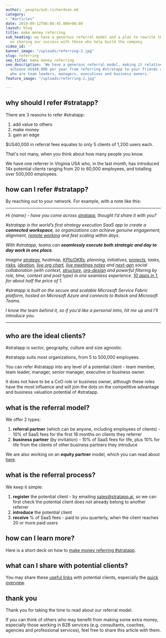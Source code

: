 ```yaml
---
author: _people/ash-richardson.md
category:
- "#articles"
date: 2019-09-12T06:06:45.000+00:00
layout: blog
title: make money referring
sub_heading: we have a generous referral model and a plan to rewrite the SaaS playbook
  on sharing our success with those who help build the company
video_id: ''
banner_image: "/uploads/referring-2.jpg"
slug: referring
seo_title: make money referring
seo_description: 'We have a generous referral model, making it relatively easy to
  achieve US$40,000 per year from referring #stratapp to your friends and colleagues
  who are team leaders, managers, executives and business owners.'
feature_image: "/uploads/referring-2.jpg"

---
```

## why should I refer #stratapp?

There are 3 reasons to refer #stratapp:

1. add value to others
2. make money
3. gain an edge

$US40,000 in referral fees equates to only 5 clients of 1,200 users each.

That's not many, when you think about how many people you know.

We have one referrer in Virginia USA who, in the last month, has introduced 14x potential clients ranging from 20 to 60,000 employees, and totalling over 500,000 employees.

## how can I refer #stratapp?

By reaching out to your network.  For example, with a note like this:

***

_Hi {name} - have you come across_ [_stratapp_](https://stratapp.ai "stratapp")_, thought I’d share it with you?_

_#stratapp is the world’s first strategy execution SaaS app to create a **connected workspace**, so organizations can achieve genuine engagement, alignment,_ [_remote working_](https://stratapp.ai/blog/working-remotely/ "remote working") _and fast scaling within days._

_With #stratapp, teams can **seamlessly execute both strategic and day to day work in one place**._

_Imagine_ [_strategy_](https://stratapp.ai/blog/strategic-planning-software-with-a-strategy-tree-hierarchy/ "2 tips for communicating strategy")_, heatmap,_ [_KPIs/OKRs_](https://stratapp.ai/blog/KPI-software-OKR-software-short-version/ "KPIs OKRs")_, planning, initiatives,_ [_projects_](https://stratapp.ai/blog/work-collaboration-is-still-a-blindspot-for-senior-execs/ "project workboards")_, tasks,_ [_risks_](https://stratapp.ai/blog/risk-management/ "risk management")_,_ [_ideation_](https://stratapp.ai/blog/crowdsource-ideas-to-drive-ideation-and-innovation/ "ideation")_,_ [_live org chart_](https://stratapp.ai/blog/live-org-chart-software/ "live org chart")_,_ [_live meetings notes_](https://stratapp.ai/blog/live-meeting-notes-plus-capture-tasks-across-all-of-your-meetings/ "live meeting notes") _and_ [_next-gen_](https://stratapp.ai/blog/radical-transparency/ "next gen and radical transparency") _social collaboration (with context,_ [_structure_](https://stratapp.ai/blog/social-apps-with-structure-reduce-noise/ "social with structure")_,_ [_org-design_](https://stratapp.ai/blog/social-collaboration-apps-with-org-design-and-structure-short-version/ "social with org design") _and powerful filtering by role, time, context and post type) in one seamless experience._ [_10 apps in 1_](https://stratapp.ai/blog/stratapp-explainer-video/ "10 apps in 1")_, for about half the price of 1._

_#stratapp is built on the secure and scalable Microsoft Service Fabric platform, hosted on Microsoft Azure and connects to #slack and Microsoft Teams._

_I know the team behind it, so if you’d like a personal intro, hit me up and I’ll introduce you._

***

## who are the ideal clients?

\#stratapp is sector, geography, culture and size agnostic.

\#stratapp suits most organizations, from 5 to 500,000 employees.

You can refer #stratapp into any level of a potential client - team member, team leader, manager, senior manager, executive or business owner.

It does not have to be a CxO role or business owner, although these roles have the most influence and will join the dots on the competitive advantage and business valuation potential of #stratapp.

## what is the referral model?

We offer 2 types:

1. **referral partner** (which can be anyone, including employees of clients) - 10% of SaaS fees for the first 18 months on clients they referrer
2. **business partner** (by invitation) - 10% of SaaS fees for life, plus 10% for life from the clients of other business partners they introduce

We are also working on an **equity partner** model, which you can read about [here](http://bit.ly/make-money-referring-stratapp "make money referring #stratapp").

## what is the referral process?

We keep it simple:

1. **register** the potential client - by emailing sales@stratapp.ai, so we can first check the potential client does not already belong to another referrer
2. **introduce** the potential client
3. **receive** % of SaaS fees - paid to you quarterly, when the client reaches 20 or more paid users

## how can I learn more?

Here is a short deck on how to [make money referring #stratapp](http://bit.ly/make-money-referring-stratapp "make money referring #stratapp").

## what can I share with potential clients?

You may share these [useful links](https://support.stratapp.ai/portal/kb/articles/useful-links "useful links") with potential clients, especially the [quick overview](http://bit.ly/stratapp-quick-overview  "quick overview").

## thank you

Thank you for taking the time to read about our referral model.

If you can think of others who may benefit from making some extra money, especially those working in B2B services (e.g. consultants, coaches, agencies and professional services), feel free to share this article with them.